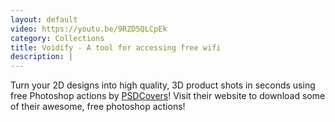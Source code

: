 ```yaml
---
layout: default
video: https://youtu.be/9RZD5QLCpEk
category: Collections
title: Voidify - A tool for accessing free wifi
description: |
---
```

  Turn your 2D designs into high quality, 3D
  product shots in seconds using free Photoshop actions by [PSDCovers](http://www.psdcovers.com/)! Visit
  their website to download some of their awesome, free photoshop actions!
